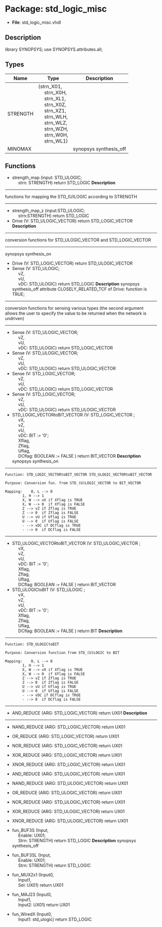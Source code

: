 # Package: std_logic_misc

- **File**: std_logic_misc.vhdl
## Description

library SYNOPSYS;
use SYNOPSYS.attributes.all;

## Types

| Name     | Type                                                                                                                                                                                                                                                                                                                                                                                                                                      | Description             |
| -------- | ----------------------------------------------------------------------------------------------------------------------------------------------------------------------------------------------------------------------------------------------------------------------------------------------------------------------------------------------------------------------------------------------------------------------------------------- | ----------------------- |
| STRENGTH | (strn_X01,<br><span style="padding-left:20px"> strn_X0H,<br><span style="padding-left:20px"> strn_XL1,<br><span style="padding-left:20px"> strn_X0Z,<br><span style="padding-left:20px"> strn_XZ1,<br><span style="padding-left:20px"> strn_WLH,<br><span style="padding-left:20px"> strn_WLZ,<br><span style="padding-left:20px"> strn_WZH,<br><span style="padding-left:20px"> strn_W0H,<br><span style="padding-left:20px"> strn_WL1)  |                         |
| MINOMAX  |                                                                                                                                                                                                                                                                                                                                                                                                                                           | synopsys synthesis_off  |
## Functions
- strength_map <font id="function_arguments">(input: STD_ULOGIC;<br><span style="padding-left:20px"> strn: STRENGTH) </font> <font id="function_return">return STD_LOGIC </font>
**Description**
-------------------------------------------------------------------

 functions for mapping the STD_(U)LOGIC according to STRENGTH

-------------------------------------------------------------------

- strength_map_z <font id="function_arguments">(input:STD_ULOGIC;<br><span style="padding-left:20px"> strn:STRENGTH) </font> <font id="function_return">return STD_LOGIC </font>
- Drive <font id="function_arguments">(V: STD_ULOGIC_VECTOR) </font> <font id="function_return">return STD_LOGIC_VECTOR </font>
**Description**
-------------------------------------------------------------------

 conversion functions for STD_ULOGIC_VECTOR and STD_LOGIC_VECTOR

-------------------------------------------------------------------
synopsys synthesis_on

- Drive <font id="function_arguments">(V: STD_LOGIC_VECTOR) </font> <font id="function_return">return STD_ULOGIC_VECTOR </font>
- Sense <font id="function_arguments">(V: STD_ULOGIC;<br><span style="padding-left:20px"> vZ,<br><span style="padding-left:20px"> vU,<br><span style="padding-left:20px"> vDC: STD_ULOGIC) </font> <font id="function_return">return STD_LOGIC </font>
**Description**
synopsys synthesis_off
attribute CLOSELY_RELATED_TCF of Drive: function is TRUE;
-------------------------------------------------------------------

 conversion functions for sensing various types
 (the second argument allows the user to specify the value to
  be returned when the network is undriven)

-------------------------------------------------------------------

- Sense <font id="function_arguments">(V: STD_ULOGIC_VECTOR;<br><span style="padding-left:20px"> vZ,<br><span style="padding-left:20px"> vU,<br><span style="padding-left:20px"> vDC: STD_ULOGIC) </font> <font id="function_return">return STD_LOGIC_VECTOR </font>
- Sense <font id="function_arguments">(V: STD_ULOGIC_VECTOR;<br><span style="padding-left:20px"> vZ,<br><span style="padding-left:20px"> vU,<br><span style="padding-left:20px"> vDC: STD_ULOGIC) </font> <font id="function_return">return STD_ULOGIC_VECTOR </font>
- Sense <font id="function_arguments">(V: STD_LOGIC_VECTOR;<br><span style="padding-left:20px"> vZ,<br><span style="padding-left:20px"> vU,<br><span style="padding-left:20px"> vDC: STD_ULOGIC) </font> <font id="function_return">return STD_LOGIC_VECTOR </font>
- Sense <font id="function_arguments">(V: STD_LOGIC_VECTOR;<br><span style="padding-left:20px"> vZ,<br><span style="padding-left:20px"> vU,<br><span style="padding-left:20px"> vDC: STD_ULOGIC) </font> <font id="function_return">return STD_ULOGIC_VECTOR </font>
- STD_LOGIC_VECTORtoBIT_VECTOR <font id="function_arguments">(V: STD_LOGIC_VECTOR ;<br><span style="padding-left:20px"> vX,<br><span style="padding-left:20px"> vZ,<br><span style="padding-left:20px"> vU,<br><span style="padding-left:20px"> vDC: BIT := '0';<br><span style="padding-left:20px"> Xflag,<br><span style="padding-left:20px"> Zflag,<br><span style="padding-left:20px"> Uflag,<br><span style="padding-left:20px"> DCflag: BOOLEAN := FALSE ) </font> <font id="function_return">return BIT_VECTOR </font>
**Description**
synopsys synthesis_on
-------------------------------------------------------------------

	Function: STD_LOGIC_VECTORtoBIT_VECTOR STD_ULOGIC_VECTORtoBIT_VECTOR

	Purpose: Conversion fun. from STD_(U)LOGIC_VECTOR to BIT_VECTOR

	Mapping:	0, L --> 0
			1, H --> 1
			X, W --> vX if Xflag is TRUE
			X, W --> 0  if Xflag is FALSE
			Z --> vZ if Zflag is TRUE
			Z --> 0  if Zflag is FALSE
			U --> vU if Uflag is TRUE
			U --> 0  if Uflag is FALSE
			- --> vDC if DCflag is TRUE
			- --> 0  if DCflag is FALSE

-------------------------------------------------------------------

- STD_ULOGIC_VECTORtoBIT_VECTOR <font id="function_arguments">(V: STD_ULOGIC_VECTOR ;<br><span style="padding-left:20px"> vX,<br><span style="padding-left:20px"> vZ,<br><span style="padding-left:20px"> vU,<br><span style="padding-left:20px"> vDC: BIT := '0';<br><span style="padding-left:20px"> Xflag,<br><span style="padding-left:20px"> Zflag,<br><span style="padding-left:20px"> Uflag,<br><span style="padding-left:20px"> DCflag: BOOLEAN := FALSE ) </font> <font id="function_return">return BIT_VECTOR </font>
- STD_ULOGICtoBIT <font id="function_arguments">(V: STD_ULOGIC ;<br><span style="padding-left:20px"> vX,<br><span style="padding-left:20px"> vZ,<br><span style="padding-left:20px"> vU,<br><span style="padding-left:20px"> vDC: BIT := '0';<br><span style="padding-left:20px"> Xflag,<br><span style="padding-left:20px"> Zflag,<br><span style="padding-left:20px"> Uflag,<br><span style="padding-left:20px"> DCflag: BOOLEAN := FALSE ) </font> <font id="function_return">return BIT </font>
**Description**
-------------------------------------------------------------------

	Function: STD_ULOGICtoBIT

	Purpose: Conversion function from STD_(U)LOGIC to BIT

	Mapping:	0, L --> 0
			1, H --> 1
			X, W --> vX if Xflag is TRUE
			X, W --> 0  if Xflag is FALSE
			Z --> vZ if Zflag is TRUE
			Z --> 0  if Zflag is FALSE
			U --> vU if Uflag is TRUE
			U --> 0  if Uflag is FALSE
			- --> vDC if DCflag is TRUE
			- --> 0  if DCflag is FALSE

-------------------------------------------------------------------

- AND_REDUCE <font id="function_arguments">(ARG: STD_LOGIC_VECTOR) </font> <font id="function_return">return UX01 </font>
**Description**
------------------------------------------------------------------

- NAND_REDUCE <font id="function_arguments">(ARG: STD_LOGIC_VECTOR) </font> <font id="function_return">return UX01 </font>
- OR_REDUCE <font id="function_arguments">(ARG: STD_LOGIC_VECTOR) </font> <font id="function_return">return UX01 </font>
- NOR_REDUCE <font id="function_arguments">(ARG: STD_LOGIC_VECTOR) </font> <font id="function_return">return UX01 </font>
- XOR_REDUCE <font id="function_arguments">(ARG: STD_LOGIC_VECTOR) </font> <font id="function_return">return UX01 </font>
- XNOR_REDUCE <font id="function_arguments">(ARG: STD_LOGIC_VECTOR) </font> <font id="function_return">return UX01 </font>
- AND_REDUCE <font id="function_arguments">(ARG: STD_ULOGIC_VECTOR) </font> <font id="function_return">return UX01 </font>
- NAND_REDUCE <font id="function_arguments">(ARG: STD_ULOGIC_VECTOR) </font> <font id="function_return">return UX01 </font>
- OR_REDUCE <font id="function_arguments">(ARG: STD_ULOGIC_VECTOR) </font> <font id="function_return">return UX01 </font>
- NOR_REDUCE <font id="function_arguments">(ARG: STD_ULOGIC_VECTOR) </font> <font id="function_return">return UX01 </font>
- XOR_REDUCE <font id="function_arguments">(ARG: STD_ULOGIC_VECTOR) </font> <font id="function_return">return UX01 </font>
- XNOR_REDUCE <font id="function_arguments">(ARG: STD_ULOGIC_VECTOR) </font> <font id="function_return">return UX01 </font>
- fun_BUF3S <font id="function_arguments">(Input,<br><span style="padding-left:20px"> Enable: UX01;<br><span style="padding-left:20px"> Strn: STRENGTH) </font> <font id="function_return">return STD_LOGIC </font>
**Description**
synopsys synthesis_off

- fun_BUF3SL <font id="function_arguments">(Input,<br><span style="padding-left:20px"> Enable: UX01;<br><span style="padding-left:20px"> Strn: STRENGTH) </font> <font id="function_return">return STD_LOGIC </font>
- fun_MUX2x1 <font id="function_arguments">(Input0,<br><span style="padding-left:20px"> Input1,<br><span style="padding-left:20px"> Sel: UX01) </font> <font id="function_return">return UX01 </font>
- fun_MAJ23 <font id="function_arguments">(Input0,<br><span style="padding-left:20px"> Input1,<br><span style="padding-left:20px"> Input2: UX01) </font> <font id="function_return">return UX01 </font>
- fun_WiredX <font id="function_arguments">(Input0,<br><span style="padding-left:20px"> Input1: std_ulogic) </font> <font id="function_return">return STD_LOGIC </font>
